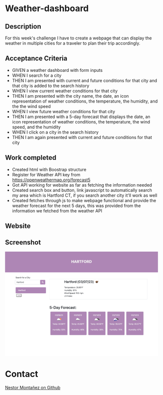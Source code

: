 # Weather-dashboard
## Description 
For this week's challenge I have to create a webpage that can display the weather in multiple cities for a traveler to plan their trip accordingly.

 ## Acceptance Criteria
* GIVEN a weather dashboard with form inputs
* WHEN I search for a city
* THEN I am presented with current and future conditions for that city and that city is added to the search history
* WHEN I view current weather conditions for that city
* THEN I am presented with the city name, the date, an icon representation of weather conditions, the temperature, the humidity, and the the wind speed
* WHEN I view future weather conditions for that city
* THEN I am presented with a 5-day forecast that displays the date, an icon representation of weather conditions, the temperature, the wind speed, and the humidity
* WHEN I click on a city in the search history
* THEN I am again presented with current and future conditions for that city

 ## Work completed
 * Created html with Boostrap structure 
 * Register for Weather API key from https://openweathermap.org/forecast5
 * Got API working for website as far as fetching the information needed
 * Created search box and button, link javascript to automatically search my area which is Hartford CT, if you search another city it'll work as well
 * Created fetches through js to make webpage functional and provide the weather forecast for the next 5 days, this was provided from the information we fetched from the weather API
 



 ## Website 

 ## Screenshot
![screenshot](/assets/img/_Users_nestormontanez_bootcamp_Weather-dashboard_index.html%20(1).png)
 # Contact
 [Nestor Montañez on Github](https://github.com/Nuno0123)
